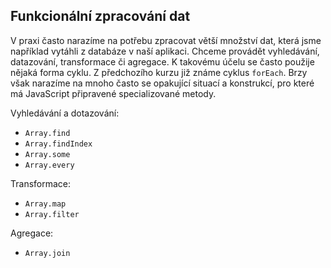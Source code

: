 ## Funkcionální zpracování dat

V praxi často narazíme na potřebu zpracovat větší množství dat, která jsme například vytáhli z databáze v naší aplikaci. Chceme provádět vyhledávání, datazování, transformace či agregace. K takovému účelu se často použije nějaká forma cyklu. Z předchozího kurzu již známe cyklus `forEach`. Brzy však narazíme na mnoho často se opakující situací a konstrukcí, pro které má JavaScript připravené specializované metody.

Vyhledávání a dotazování:

- `Array.find`
- `Array.findIndex`
- `Array.some`
- `Array.every`

Transformace:

- `Array.map`
- `Array.filter`

Agregace:

- `Array.join`

